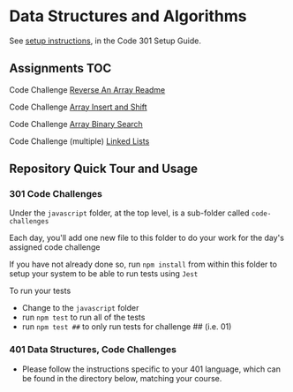 # Data Structures and Algorithms

See [setup instructions](https://codefellows.github.io/setup-guide/code-301/3-code-challenges), in the Code 301 Setup Guide.

## Assignments TOC

Code Challenge [Reverse An Array Readme](./java/README.md)

Code Challenge [Array Insert and Shift](./java/arr-insert-shift/readme.md)

Code Challenge [Array Binary Search](./java/array-binary-search/readme.md)

Code Challenge (multiple) [Linked Lists](./java/datastructures/README.md)

## Repository Quick Tour and Usage

### 301 Code Challenges

Under the `javascript` folder, at the top level, is a sub-folder called `code-challenges`

Each day, you'll add one new file to this folder to do your work for the day's assigned code challenge

If you have not already done so, run `npm install` from within this folder to setup your system to be able to run tests using `Jest`

To run your tests

- Change to the `javascript` folder
- run `npm test` to run all of the tests
- run `npm test ##` to only run tests for challenge ## (i.e. 01)

### 401 Data Structures, Code Challenges

- Please follow the instructions specific to your 401 language, which can be found in the directory below, matching your course.
